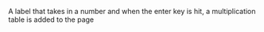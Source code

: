 A label that takes in a number and when the enter key is hit, a multiplication table is added to the page